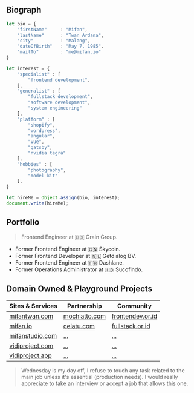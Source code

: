 ## Biograph ##

```js
let bio = {
    "firstName"     : "Mifan",
    "lastName"      : "Twan Ardana",
    "city"          : "Malang",
    "dateOfBirth"   : "May 7, 1985".
    "mailTo"        : "me@mifan.io"
}

let interest = {
    "specialist" : [
        "frontend development",
    ],
    "generalist" : [
        "fullstack development",
        "software development",
        "system engineering"
    ],
    "platform" : [
        "shopify",
        "wordpress", 
        "angular",
        "vue",
        "gatsby",
        "nvidia tegra"
    ],
    "hobbies" : [
        "photography",
        "model kit"
    ],
}

let hireMe = Object.assign(bio, interest);
document.write(hireMe);
```


## Portfolio ##
> Frontend Engineer at :us: Grain Group.
- Former Frontend Engineer at :cn: Skycoin.
- Former Frontend Developer at :netherlands: Getdialog BV.
- Former Frontend Engineer at :fr: Dashlane.
- Former Operations Administrator at :indonesia: Sucofindo.

## Domain Owned & Playground Projects ##
| Sites & Services | Partnership | Community |
| ----------------- | ----------------- | ----------------- |
| [mifantwan.com](https://mifantwan.com) | [mochiatto.com](https://mochiatto.com) | [frontendev.or.id](https://frontendev.or.id) |
| [mifan.io](https://mifan.io) | [celatu.com](https://celatu.com) |  [fullstack.or.id](https://fullstack.or.id) |
| [mifanstudio.com](https://mifanstudio.com) | [...]() | [...]() |
| [vidiproject.com](https://vidiproject.com) | [...]() | [...]() |
| [vidiproject.app](https://vidiproject.app) | [...]() | [...]() |


> Wednesday is my day off, I refuse to touch any task related to the main job unless it's essential (production needs). I would really appreciate to take an interview or accept a job that allows this one. 
